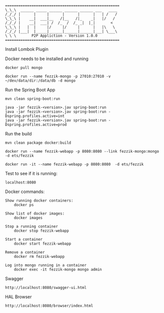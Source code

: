     ====================================================
    \_\_\  ______ _____ ______ ______ ______ ___   ____
    /_/_/ |      |     |      |      |      |   | /   /
    \_\_\ |    __|  ___|__   /|__   /|_    _|   |/   /
    /_/_/ |    __|  ___| /  /_  /  /_ _|  |_|       <
    \_\_\ |   |  |     |/     |/     |      |   |\   \
    /_/_/ |___|  |_____|______|______|______|___| \___\
    \ \ \       P2P Appliction - Version 1.0.0
    ====================================================

Install Lombok Plugin

    


Docker needs to be installed and running

    docker pull mongo

    docker run --name fezzik-mongo -p 27010:27010 -v ~/dev/data/dir:/data/db -d mongo

Run the Spring Boot App

    mvn clean spring-boot:run
    
    java -jar fezzik-<version>.jav spring-boot:run 
    java -jar fezzik-<version>.jav spring-boot:run -Dspring.profiles.active=int
    java -jar fezzik-<version>.jav spring-boot:run -Dspring.profiles.active=prod

Run the build

    mvn clean package docker:build

    docker run --name fezzik-webapp -p 8080:8080 --link fezzik-mongo:mongo -d ets/fezzik

    docker run -it --name fezzik-webapp -p 8080:8080  -d ets/fezzik

Test to see if it is running:

    localhost:8080

Docker commands:

    Show running docker containers:
        docker ps

    Show list of docker images:
        docker images

    Stop a running container
        docker stop fezzik-webapp

    Start a container
        docker start fezzik-webapp

    Remove a container
        docker rm fezzik-webapp

    Log into mongo running in a container
        docker exec -it fezzik-mongo mongo admin
        
Swagger

    http://localhost:8080/swagger-ui.html
    
HAL Browser

    http://localhost:8080/browser/index.html